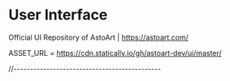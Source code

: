 # User Interface

Official UI Repository of AstoArt | https://astoart.com/

ASSET_URL = https://cdn.statically.io/gh/astoart-dev/ui/master/

//---------------------------------------------